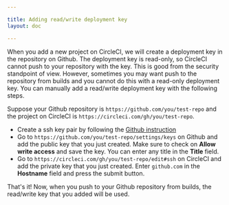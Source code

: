 ```yaml
---

title: Adding read/write deployment key
layout: doc

---
```


When you add a new project on CircleCI, we will create a deployment key in the repository on Github. The deployment key is read-only, so CircleCI cannot push to your repository with the key. This is good from the security standpoint of view. However, sometimes you may want push to the repository from builds and you cannot do this with a read-only deployment key. You can manually add a read/write deployment key with the following steps.


Suppose your Github repository is `https://github.com/you/test-repo` and the project on CircleCI is `https://circleci.com/gh/you/test-repo`.

- Create a ssh key pair by following the [Github instruction](https://help.github.com/articles/generating-ssh-keys/)
- Go to `https://github.com/you/test-repo/settings/keys` on Github and add the public key that you just created. Make sure to check on **Allow write access** and save the key. You can enter any title in the **Title** field.
- Go to `https://circleci.com/gh/you/test-repo/edit#ssh` on CircleCI and add the private key that you just created. Enter `github.com` in the **Hostname** field and press the submit button.

That's it! Now, when you push to your Github repository from builds, the read/write key that you added will be used.
